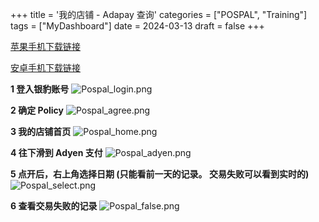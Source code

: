+++
title = '我的店铺 - Adapay 查询'
categories = ["POSPAL", "Training"]
tags = ["MyDashboard"]
date = 2024-03-13
draft = false
+++

[苹果手机下载链接](https://apps.apple.com/au/app/pospal-dashboard/id1600254383 "苹果手机下载")

[安卓手机下载链接](https://www.pospal.cn/dcv2.html?i=landing/download/imgs/%E6%88%91%E7%9A%84%E5%BA%97%E9%93%BAV3.png&n=%E6%88%91%E7%9A%84%E5%BA%97%E9%93%BAV3&r=https://file.pospal.cn/myshop/myshop_android_v3_2.0.20.apk&c=downloadpage2.0.20 "安卓手机下载")

**1 登入银豹账号**
![Pospal_login.png](/img/Pospal_login.png)

**2 确定 Policy**
![Pospal_agree.png](/img/Pospal_agree.png)

**3 我的店铺首页**
![Pospal_home.png](/img/Pospal_home.png)

**4 往下滑到 Adyen 支付**
![Pospal_adyen.png](/img/Pospal_adyen.png)

**5 点开后，右上角选择日期 (只能看前一天的记录。 交易失败可以看到实时的)**
![Pospal_select.png](/img/Pospal_select.png)

**6 查看交易失败的记录**
![Pospal_false.png](/img/Pospal_false.png)